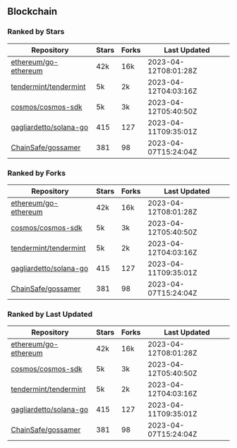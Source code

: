 ## Blockchain

### Ranked by Stars

| Repository | Stars | Forks | Last Updated |
|------------|-------|-------|--------------|
| [ethereum/go-ethereum](https://github.com/ethereum/go-ethereum) | 42k | 16k | 2023-04-12T08:01:28Z |
| [tendermint/tendermint](https://github.com/tendermint/tendermint) | 5k | 2k | 2023-04-12T04:03:16Z |
| [cosmos/cosmos-sdk](https://github.com/cosmos/cosmos-sdk) | 5k | 3k | 2023-04-12T05:40:50Z |
| [gagliardetto/solana-go](https://github.com/gagliardetto/solana-go) | 415 | 127 | 2023-04-11T09:35:01Z |
| [ChainSafe/gossamer](https://github.com/ChainSafe/gossamer) | 381 | 98 | 2023-04-07T15:24:04Z |

### Ranked by Forks

| Repository | Stars | Forks | Last Updated |
|------------|-------|-------|--------------|
| [ethereum/go-ethereum](https://github.com/ethereum/go-ethereum) | 42k | 16k | 2023-04-12T08:01:28Z |
| [cosmos/cosmos-sdk](https://github.com/cosmos/cosmos-sdk) | 5k | 3k | 2023-04-12T05:40:50Z |
| [tendermint/tendermint](https://github.com/tendermint/tendermint) | 5k | 2k | 2023-04-12T04:03:16Z |
| [gagliardetto/solana-go](https://github.com/gagliardetto/solana-go) | 415 | 127 | 2023-04-11T09:35:01Z |
| [ChainSafe/gossamer](https://github.com/ChainSafe/gossamer) | 381 | 98 | 2023-04-07T15:24:04Z |

### Ranked by Last Updated

| Repository | Stars | Forks | Last Updated |
|------------|-------|-------|--------------|
| [ethereum/go-ethereum](https://github.com/ethereum/go-ethereum) | 42k | 16k | 2023-04-12T08:01:28Z |
| [cosmos/cosmos-sdk](https://github.com/cosmos/cosmos-sdk) | 5k | 3k | 2023-04-12T05:40:50Z |
| [tendermint/tendermint](https://github.com/tendermint/tendermint) | 5k | 2k | 2023-04-12T04:03:16Z |
| [gagliardetto/solana-go](https://github.com/gagliardetto/solana-go) | 415 | 127 | 2023-04-11T09:35:01Z |
| [ChainSafe/gossamer](https://github.com/ChainSafe/gossamer) | 381 | 98 | 2023-04-07T15:24:04Z |

